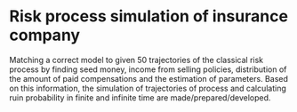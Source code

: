 # Risk process simulation of insurance company

Matching a correct model to given 50 trajectories of the classical risk process by finding seed money, income from selling policies, distribution of the amount of paid compensations and the estimation of parameters. Based on this information, the simulation of trajectories of process and calculating ruin probability in finite and infinite time are made/prepared/developed. 

